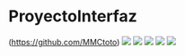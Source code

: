 # ProyectoInterfaz
 (https://github.com/MMCtoto)
![](img/invitado.png)
![](img/log_in.png)
![](img/main.png)
![](img/sign_up.png)
![](img/splash.png)